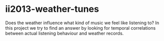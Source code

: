 ii2013-weather-tunes
====================

Does the weather influence what kind of music we feel like listening to? In this project we try to find an answer by looking for temporal correlations between actual listening behaviour and weather records.